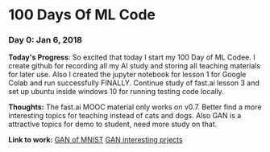 # 100 Days Of ML Code

### Day 0: Jan 6, 2018

**Today's Progress**: 
So excited that today I start my 100 Day of ML Codee. I create github for recording all my AI study and storing all teaching materials for later use. 
Also I created the jupyter notebook for lesson 1 for Google Colab and run successfully FINALLY. Continue study of fast.ai lesson 3 and set up ubuntu inside windows 10 for running testing code locally.

**Thoughts:** The fast.ai MOOC material only works on v0.7. Better find a more interesting topics for teaching instead of cats and dogs. Also GAN is a attractive topics for demo to student, need more study on that.

**Link to work:** 
[GAN of MNIST](https://medium.com/@jonathan_hui/gan-some-cool-applications-of-gans-4c9ecca35900)
[GAN interesting prjects](https://medium.com/@jonathan_hui/gan-some-cool-applications-of-gans-4c9ecca35900)
